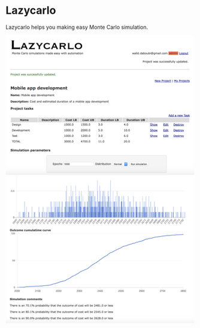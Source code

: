 # Lazycarlo

Lazycarlo helps you making easy Monte Carlo simulation.

![alt text](poster.png)
![alt text](poster2.png)
